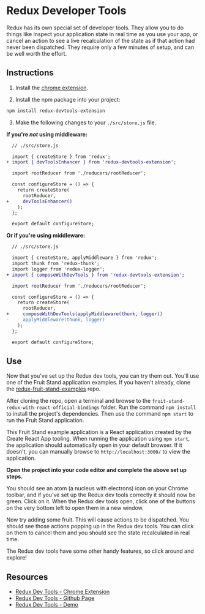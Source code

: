 
# Redux Developer Tools

Redux has its own special set of developer tools. They allow you to do things
like inspect your application state in real time as you use your app, or cancel
an action to see a live recalculation of the state as if that action had never
been dispatched. They require only a few minutes of setup, and can be well worth
the effort.

## Instructions

1. Install the [chrome extension][chrome_extension].

2. Install the npm package into your project:

```sh
npm install redux-devtools-extension
```

3. Make the following changes to your `./src/store.js` file.

**If you're _not_ using middleware:**

```diff
  // ./src/store.js

  import { createStore } from 'redux';
+ import { devToolsEnhancer } from 'redux-devtools-extension';

  import rootReducer from './reducers/rootReducer';

  const configureStore = () => {
    return createStore(
      rootReducer,
+     devToolsEnhancer()
    );
  };

  export default configureStore;
```

**Or if you're using middleware:**

```diff
  // ./src/store.js

  import { createStore, applyMiddleware } from 'redux';
  import thunk from 'redux-thunk';
  import logger from 'redux-logger';
+ import { composeWithDevTools } from 'redux-devtools-extension';

  import rootReducer from './reducers/rootReducer';

  const configureStore = () => {
    return createStore(
      rootReducer,
+     composeWithDevTools(applyMiddleware(thunk, logger))
-     applyMiddleware(thunk, logger)
    );
  };

  export default configureStore;
```

## Use

Now that you've set up the Redux dev tools, you can try them out. You'll use one
of the Fruit Stand application examples. If you haven't already, clone the
[redux-fruit-stand-examples] repo.

After cloning the repo, open a terminal and browse to the
`fruit-stand-redux-with-react-official-bindings` folder. Run the command `npm
install` to install the project's dependencies. Then use the command `npm start`
to run the Fruit Stand application.

This Fruit Stand example application is a React application created by the
Create React App tooling. When running the application using `npm start`, the
application should automatically open in your default browser. If it doesn't,
you can manually browse to `http://localhost:3000/` to view the application.

**Open the project into your code editor and complete the above set up steps.**

You should see an atom (a nucleus with electrons) icon on your Chrome toolbar,
and if you've set up the Redux dev tools correctly it should now be green. Click
on it. When the Redux dev tools open, click one of the buttons on the very
bottom left to open them in a new window.

Now try adding some fruit. This will cause actions to be dispatched. You should
see those actions popping up in the Redux dev tools. You can click on them to
cancel them and you should see the state recalculated in real time.

The Redux dev tools have some other handy features, so click around and explore!

## Resources

- [Redux Dev Tools - Chrome Extension][chrome_extension]
- [Redux Dev Tools - Github Page][react_component]
- [Redux Dev Tools - Demo][redux_demo]

[chrome_extension]: https://chrome.google.com/webstore/detail/redux-devtools/lmhkpmbekcpmknklioeibfkpmmfibljd
[react_component]: https://github.com/gaearon/redux-devtools
[redux_demo]: http://extension.remotedev.io/#demo
[redux-fruit-stand-examples]: https://github.com/appacademy-starters/redux-fruit-stand-examples
